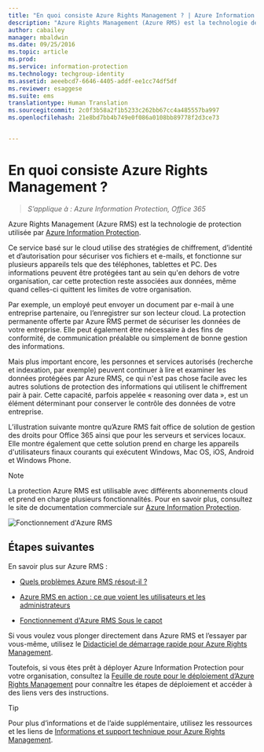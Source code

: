 ```yaml
---
title: "En quoi consiste Azure Rights Management ? | Azure Information Protection"
description: "Azure Rights Management (Azure RMS) est la technologie de protection utilisée par Azure Information Protection."
author: cabailey
manager: mbaldwin
ms.date: 09/25/2016
ms.topic: article
ms.prod: 
ms.service: information-protection
ms.technology: techgroup-identity
ms.assetid: aeeebcd7-6646-4405-addf-ee1cc74df5df
ms.reviewer: esaggese
ms.suite: ems
translationtype: Human Translation
ms.sourcegitcommit: 2c0f3b58a2f1b5233c262bb67cc4a485557ba997
ms.openlocfilehash: 21e8bd7bb4b749e0f086a0108bb89778f2d3ce73


---
```


# En quoi consiste Azure Rights Management ?

>*S’applique à : Azure Information Protection, Office 365*


Azure Rights Management (Azure RMS) est la technologie de protection utilisée par [Azure Information Protection](what-is-information-protection.md).

Ce service basé sur le cloud utilise des stratégies de chiffrement, d’identité et d’autorisation pour sécuriser vos fichiers et e-mails, et fonctionne sur plusieurs appareils tels que des téléphones, tablettes et PC. Des informations peuvent être protégées tant au sein qu'en dehors de votre organisation, car cette protection reste associées aux données, même quand celles-ci quittent les limites de votre organisation.

Par exemple, un employé peut envoyer un document par e-mail à une entreprise partenaire, ou l’enregistrer sur son lecteur cloud. La protection permanente offerte par Azure RMS permet de sécuriser les données de votre entreprise. Elle peut également être nécessaire à des fins de conformité, de communication préalable ou simplement de bonne gestion des informations.

Mais plus important encore, les personnes et services autorisés (recherche et indexation, par exemple) peuvent continuer à lire et examiner les données protégées par Azure RMS, ce qui n'est pas chose facile avec les autres solutions de protection des informations qui utilisent le chiffrement pair à pair. Cette capacité, parfois appelée « reasoning over data », est un élément déterminant pour conserver le contrôle des données de votre entreprise.

L’illustration suivante montre qu’Azure RMS fait office de solution de gestion des droits pour Office 365 ainsi que pour les serveurs et services locaux. Elle montre également que cette solution prend en charge les appareils d'utilisateurs finaux courants qui exécutent Windows, Mac OS, iOS, Android et Windows Phone.

> [!NOTE]
La protection Azure RMS est utilisable avec différents abonnements cloud et prend en charge plusieurs fonctionnalités. Pour en savoir plus, consultez le site de documentation commerciale sur [Azure Information Protection](https://www.microsoft.com/en-us/cloud-platform/azure-information-protection).

![Fonctionnement d'Azure RMS](../media/AzRMS_elements.png)

## Étapes suivantes

En savoir plus sur Azure RMS :

-   [Quels problèmes Azure RMS résout-il ?](azure-rms-problems-it-solves.md)

-   [Azure RMS en action : ce que voient les utilisateurs et les administrateurs](what-admins-users-see.md)

-   [Fonctionnement d'Azure RMS Sous le capot](how-does-it-work.md)



Si vous voulez vous plonger directement dans Azure RMS et l’essayer par vous-même, utilisez le [Didacticiel de démarrage rapide pour Azure Rights Management](../get-started/quick-start-tutorial.md).

Toutefois, si vous êtes prêt à déployer Azure Information Protection pour votre organisation, consultez la [Feuille de route pour le déploiement d’Azure Rights Management](../plan-design/deployment-roadmap.md) pour connaître les étapes de déploiement et accéder à des liens vers des instructions.

> [!TIP]
> Pour plus d’informations et de l’aide supplémentaire, utilisez les ressources et les liens de [Informations et support technique pour Azure Rights Management](../get-started/information-support.md).



<!--HONumber=Sep16_HO4-->


